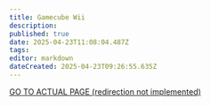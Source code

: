 ```yaml
---
title: Gamecube Wii
description: 
published: true
date: 2025-04-23T11:08:04.487Z
tags: 
editor: markdown
dateCreated: 2025-04-23T09:26:55.635Z
---
```


[GO TO ACTUAL PAGE (redirection not implemented)](/platforms/gamecube-wii)